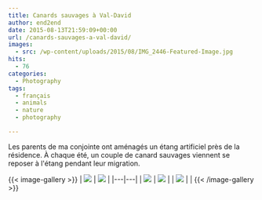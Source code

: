 ```yaml
---
title: Canards sauvages à Val-David
author: end2end
date: 2015-08-13T21:59:09+00:00
url: /canards-sauvages-a-val-david/
images:
  - src: /wp-content/uploads/2015/08/IMG_2446-Featured-Image.jpg
hits:
  - 76
categories:
  - Photography
tags:
  - français
  - animals
  - nature
  - photography

---
```

Les parents de ma conjointe ont aménagés un étang artificiel près de la résidence. À chaque été, un couple de canard sauvages viennent se reposer à l'étang pendant leur migration.

{{< image-gallery >}}
| [![](/wp-content/uploads/2015/08/IMG_2446_e2ez-672x448.jpg)](https://www.flickr.com/photos/154618444@N05/37538053182/in/album-72157686816329321/) | [![](/wp-content/uploads/2015/08/IMG_2488_e2ez-672x448.jpg)](https://www.flickr.com/photos/154618444@N05/37538049222/in/album-72157686816329321/) |
|---|---|
| [![](/wp-content/uploads/2015/08/IMG_2526_e2ez-672x448.jpg)](https://www.flickr.com/photos/154618444@N05/37538046922/in/album-72157686816329321/) | [![](/wp-content/uploads/2015/08/IMG_2549_e2ez-672x448.jpg)](https://www.flickr.com/photos/154618444@N05/36900405873/in/album-72157686816329321/) |
| [![](/wp-content/uploads/2015/08/IMG_2567_e2ez-672x448.jpg)](https://www.flickr.com/photos/154618444@N05/37538045602/in/album-72157686816329321/) |  |
{{< /image-gallery >}}
